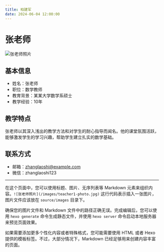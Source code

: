 ```yaml
---
title: 柏建军
date: 2024-06-04 12:00:00
---
```


# 张老师

![张老师照片](/images/teacher1-photo.jpg)

## 基本信息

- 姓名：张老师
- 职位：数学教师
- 教育背景：某某大学数学系硕士
- 教学经验：10年

## 教学特点

张老师以其深入浅出的教学方法和对学生的耐心指导而闻名。他的课堂氛围活跃，能够激发学生的学习兴趣，帮助学生建立扎实的数学基础。

## 联系方式

- 邮箱：zhanglaoshi@example.com
- 微信：zhanglaoshi123

---

在这个页面中，您可以使用标题、图片、无序列表等 Markdown 元素来组织内容。`![张老师照片](/images/teacher1-photo.jpg)` 这行代码表示插入一张图片，图片文件应该放在 `source/images` 目录下。

确保您的图片文件和 Markdown 文件中的路径正确无误。完成编辑后，您可以使用 `hexo generate` 命令生成静态文件，并使用 `hexo server` 命令启动本地服务器来预览页面效果。

如果需要添加更多个性化内容或者特殊格式，您可能需要使用 HTML 或者 Hexo 提供的模板标签。不过，大部分情况下，Markdown 已经足够用来创建内容丰富的页面。
